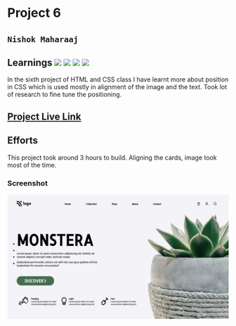 # Project 6

## `Nishok Maharaaj`

## Learnings ![](https://img.shields.io/badge/Technologies-HTML-orange) ![](https://img.shields.io/badge/Technology-CSS-green) ![](https://img.shields.io/badge/CSS-Position-yellow) ![](https://img.shields.io/badge/CSS-Flexbox-blue)

In the sixth project of HTML and CSS class I have learnt more about position in CSS which is used mostly in alignment of the image and the text. Took lot of research to fine tune the positioning.

## [Project Live Link](https://github.com/nishok19/html-css-proj-6)

## Efforts

This project took around 3 hours to build. Aligning the cards, image took most of the time.

### Screenshot

![Project 6](./output6.png)
